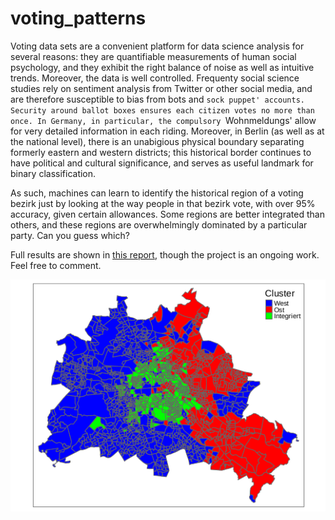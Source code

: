 # voting_patterns

Voting data sets are a convenient platform for data science analysis for several reasons: they are quantifiable measurements of human social psychology, and they exhibit the right balance of noise as well as intuitive trends. Moreover, the data is well controlled. Frequenty social science studies rely on sentiment analysis from Twitter or other social media, and are therefore susceptible to bias from bots and `sock puppet' accounts. Security around ballot boxes ensures each citizen votes no more than once.
In Germany, in particular, the compulsory `Wohnmeldungs' allow for very detailed information in each riding. Moreover, in Berlin (as well as at the national level), there is an unabigious physical boundary separating formerly eastern and western districts; this historical border continues to have political and cultural significance, and serves as useful landmark for binary classification. 

As such, machines can learn to identify the historical region of a voting bezirk just by looking at the way people in that bezirk vote, with over 95% accuracy, given certain allowances. Some regions are better integrated than others, and these regions are overwhelmingly dominated by a particular party. Can you guess which?

Full results are shown in [this report](Writeup/Berlin_report.pdf), though the project is an ongoing work. Feel free to comment.

![](figures/BMap_Ccoded.png) 

